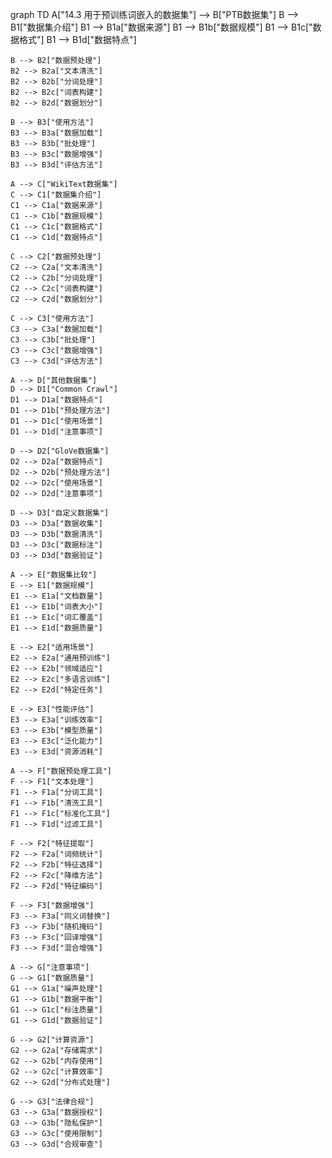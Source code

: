 graph TD
    A["14.3 用于预训练词嵌入的数据集"] --> B["PTB数据集"]
    B --> B1["数据集介绍"]
    B1 --> B1a["数据来源"]
    B1 --> B1b["数据规模"]
    B1 --> B1c["数据格式"]
    B1 --> B1d["数据特点"]
    
    B --> B2["数据预处理"]
    B2 --> B2a["文本清洗"]
    B2 --> B2b["分词处理"]
    B2 --> B2c["词表构建"]
    B2 --> B2d["数据划分"]
    
    B --> B3["使用方法"]
    B3 --> B3a["数据加载"]
    B3 --> B3b["批处理"]
    B3 --> B3c["数据增强"]
    B3 --> B3d["评估方法"]
    
    A --> C["WikiText数据集"]
    C --> C1["数据集介绍"]
    C1 --> C1a["数据来源"]
    C1 --> C1b["数据规模"]
    C1 --> C1c["数据格式"]
    C1 --> C1d["数据特点"]
    
    C --> C2["数据预处理"]
    C2 --> C2a["文本清洗"]
    C2 --> C2b["分词处理"]
    C2 --> C2c["词表构建"]
    C2 --> C2d["数据划分"]
    
    C --> C3["使用方法"]
    C3 --> C3a["数据加载"]
    C3 --> C3b["批处理"]
    C3 --> C3c["数据增强"]
    C3 --> C3d["评估方法"]
    
    A --> D["其他数据集"]
    D --> D1["Common Crawl"]
    D1 --> D1a["数据特点"]
    D1 --> D1b["预处理方法"]
    D1 --> D1c["使用场景"]
    D1 --> D1d["注意事项"]
    
    D --> D2["GloVe数据集"]
    D2 --> D2a["数据特点"]
    D2 --> D2b["预处理方法"]
    D2 --> D2c["使用场景"]
    D2 --> D2d["注意事项"]
    
    D --> D3["自定义数据集"]
    D3 --> D3a["数据收集"]
    D3 --> D3b["数据清洗"]
    D3 --> D3c["数据标注"]
    D3 --> D3d["数据验证"]
    
    A --> E["数据集比较"]
    E --> E1["数据规模"]
    E1 --> E1a["文档数量"]
    E1 --> E1b["词表大小"]
    E1 --> E1c["词汇覆盖"]
    E1 --> E1d["数据质量"]
    
    E --> E2["适用场景"]
    E2 --> E2a["通用预训练"]
    E2 --> E2b["领域适应"]
    E2 --> E2c["多语言训练"]
    E2 --> E2d["特定任务"]
    
    E --> E3["性能评估"]
    E3 --> E3a["训练效率"]
    E3 --> E3b["模型质量"]
    E3 --> E3c["泛化能力"]
    E3 --> E3d["资源消耗"]
    
    A --> F["数据预处理工具"]
    F --> F1["文本处理"]
    F1 --> F1a["分词工具"]
    F1 --> F1b["清洗工具"]
    F1 --> F1c["标准化工具"]
    F1 --> F1d["过滤工具"]
    
    F --> F2["特征提取"]
    F2 --> F2a["词频统计"]
    F2 --> F2b["特征选择"]
    F2 --> F2c["降维方法"]
    F2 --> F2d["特征编码"]
    
    F --> F3["数据增强"]
    F3 --> F3a["同义词替换"]
    F3 --> F3b["随机掩码"]
    F3 --> F3c["回译增强"]
    F3 --> F3d["混合增强"]
    
    A --> G["注意事项"]
    G --> G1["数据质量"]
    G1 --> G1a["噪声处理"]
    G1 --> G1b["数据平衡"]
    G1 --> G1c["标注质量"]
    G1 --> G1d["数据验证"]
    
    G --> G2["计算资源"]
    G2 --> G2a["存储需求"]
    G2 --> G2b["内存使用"]
    G2 --> G2c["计算效率"]
    G2 --> G2d["分布式处理"]
    
    G --> G3["法律合规"]
    G3 --> G3a["数据授权"]
    G3 --> G3b["隐私保护"]
    G3 --> G3c["使用限制"]
    G3 --> G3d["合规审查"] 